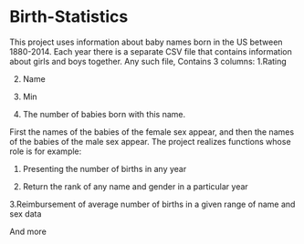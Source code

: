 # Birth-Statistics
This project uses information about baby names born in the US between 1880-2014.
Each year there is a separate CSV file that contains information about girls and boys together. Any such file,
Contains 3 columns:
1.Rating

2. Name

3. Min

4. The number of babies born with this name.






First the names of the babies of the female sex appear, and then the names of the babies of the male sex appear.
The project realizes functions whose role is for example:
1. Presenting the number of births in any year

2. Return the rank of any name and gender in a particular year

3.Reimbursement of average number of births in a given range of name and sex data



And more
